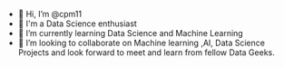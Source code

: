 - 👋 Hi, I’m @cpm11
- 👀 I'm a Data Science enthusiast
- 🌱 I’m currently learning Data Science and Machine Learning
- 💞️ I’m looking to collaborate on Machine learning ,AI, Data Science Projects and look forward to meet and learn from fellow Data Geeks. 

<!---
cpm11/cpm11 is a ✨ special ✨ repository because its `README.md` (this file) appears on your GitHub profile.
You can click the Preview link to take a look at your changes.
--->
